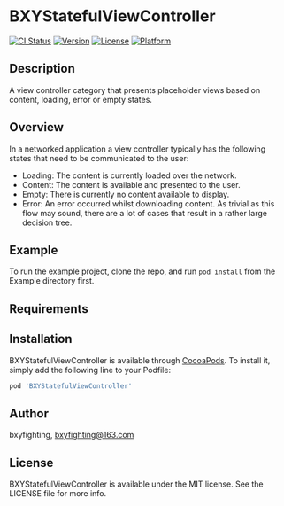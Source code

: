 # BXYStatefulViewController

[![CI Status](http://img.shields.io/travis/bxyfighting/BXYStatefulViewController.svg?style=flat)](https://travis-ci.org/bxyfighting/BXYStatefulViewController)
[![Version](https://img.shields.io/cocoapods/v/BXYStatefulViewController.svg?style=flat)](http://cocoapods.org/pods/BXYStatefulViewController)
[![License](https://img.shields.io/cocoapods/l/BXYStatefulViewController.svg?style=flat)](http://cocoapods.org/pods/BXYStatefulViewController)
[![Platform](https://img.shields.io/cocoapods/p/BXYStatefulViewController.svg?style=flat)](http://cocoapods.org/pods/BXYStatefulViewController)

## Description
A view controller category that presents placeholder views based on content, loading, error or empty states.

## Overview
In a networked application a view controller typically has the following states that need to be communicated to the user:
* Loading: The content is currently loaded over the network.
* Content: The content is available and presented to the user.
* Empty: There is currently no content available to display.
* Error: An error occurred whilst downloading content.
As trivial as this flow may sound, there are a lot of cases that result in a rather large decision tree.

## Example

To run the example project, clone the repo, and run `pod install` from the Example directory first.

## Requirements

## Installation

BXYStatefulViewController is available through [CocoaPods](http://cocoapods.org). To install
it, simply add the following line to your Podfile:

```ruby
pod 'BXYStatefulViewController'
```

## Author

bxyfighting, bxyfighting@163.com

## License

BXYStatefulViewController is available under the MIT license. See the LICENSE file for more info.
